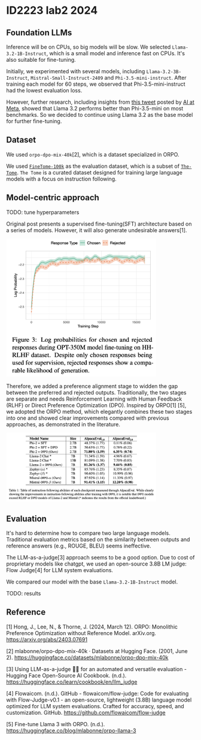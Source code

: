 # ID2223 lab2 2024

## Foundation LLMs

Inference will be on CPUs, so big models will be slow. We selected `Llama-3.2-1B-Instruct`, which is a small model and inference fast on CPUs. It's also suitable for fine-tuning.

Initially, we experimented with several models, including `Llama-3.2-3B-Instruct`, `Mistral-Small-Instruct-2409` and `Phi-3.5-mini-instruct`. After training each model for 60 steps, we observed that Phi-3.5-mini-instruct had the lowest evaluation loss.

However, further research, including insights from [this tweet](https://x.com/AIatMeta/status/1839018085329809831) posted by [AI at Meta](https://x.com/AIatMeta), showed that Llama 3.2 performs better than Phi-3.5-mini on most benchmarks. So we decided to continue using Llama 3.2 as the base model for further fine-tuning.

## Dataset

We used `orpo-dpo-mix-40k`[2], which is a dataset specialized in ORPO.

We used [`FineTome-100k`](https://huggingface.co/datasets/mlabonne/FineTome-100k) as the evaluation dataset, which is a subset of [`The-Tome`](https://huggingface.co/datasets/arcee-ai/The-Tome). `The Tome` is a curated dataset designed for training large language models with a focus on instruction following.

## Model-centric approach

<!-- e.g., tune hyperparameters, change the fine-tuning model architecture, etc. -->

TODO: tune hyperparameters

Original post presents a supervised fine-tuning(SFT) architecture based on a series of models. However, it will also generate undesirable answers[1].

<img src="report/reject.png" alt="drawing" width="400"/>

Therefore, we added a preference alignment stage to widden the gap between the preferred and rejected outputs. Traditionally, the two stages are separate and needs Reinforcement Learning with Human Feedback (RLHF) or Direct Preference Optimization (DPO). Inspired by ORPO[1] [5], we adopted the ORPO method, which elegantly combines these two stages into one and showed clear improvements compared with previous approaches, as demonstrated in the literature.

<img src="report/metrics.png" alt="drawing" width="400"/>

## Evaluation

It's hard to determine how to compare two large language models. Traditional evaluation metrics based on the similarity between outputs and reference answers (e.g., ROUGE, BLEU) seems ineffective.

The LLM-as-a-judge[3] approach seems to be a good option. Due to cost of proprietary models like chatgpt, we used an open-source 3.8B LM judge: Flow Judge[4] for LLM system evaluations.

We compared our model with the base `Llama-3.2-1B-Instruct` model.

TODO: results

## Reference

[1] Hong, J., Lee, N., & Thorne, J. (2024, March 12). ORPO: Monolithic Preference Optimization without Reference Model. arXiv.org. <https://arxiv.org/abs/2403.07691>

[2] mlabonne/orpo-dpo-mix-40k · Datasets at Hugging Face. (2001, June 2). <https://huggingface.co/datasets/mlabonne/orpo-dpo-mix-40k>

[3] Using LLM-as-a-judge 🧑‍⚖️ for an automated and versatile evaluation - Hugging Face Open-Source AI Cookbook. (n.d.). <https://huggingface.co/learn/cookbook/en/llm_judge>

[4] Flowaicom. (n.d.). GitHub - flowaicom/flow-judge: Code for evaluating with Flow-Judge-v0.1 - an open-source, lightweight (3.8B) language model optimized for LLM system evaluations. Crafted for accuracy, speed, and customization. GitHub. <https://github.com/flowaicom/flow-judge>

[5] Fine-tune Llama 3 with ORPO. (n.d.). <https://huggingface.co/blog/mlabonne/orpo-llama-3>
